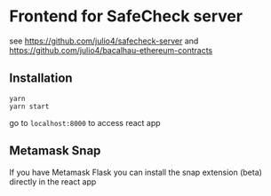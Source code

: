 # Frontend for SafeCheck server

see https://github.com/julio4/safecheck-server
and https://github.com/julio4/bacalhau-ethereum-contracts

## Installation

```
yarn
yarn start
```

go to `localhost:8000` to access react app

## Metamask Snap

If you have Metamask Flask you can install the snap extension (beta) directly in the react app
